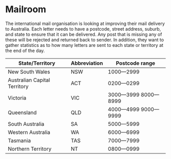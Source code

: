 # Mailroom

The international mail organisation is looking at improving their mail delivery to Australia. Each letter needs to have a postcode, street address, suburb, and state to ensure that it can be delivered.  Any post that is missing any of these will be rejected and returned back to sender. In addition, they want to gather statistics as to how many letters are sent to each state or territory at the end of the day.


| State/Territory              | Abbreviation | Postcode range      |
| ---------------------------- | ------------ | ------------------- |
| New South Wales              | NSW          | 1000—2999           |
| Australian Capital Territory | ACT          | 0200—0299           |
| Victoria                     | VIC          | 3000—3999 8000—8999 |
| Queensland                   | QLD          | 4000—4999 9000—9999 |
| South Australia              | SA           | 5000—5999           |
| Western Australia            | WA           | 6000—6999           |
| Tasmania                     | TAS          | 7000—7999           |
| Northern Territory           | NT           | 0800—0999           |
